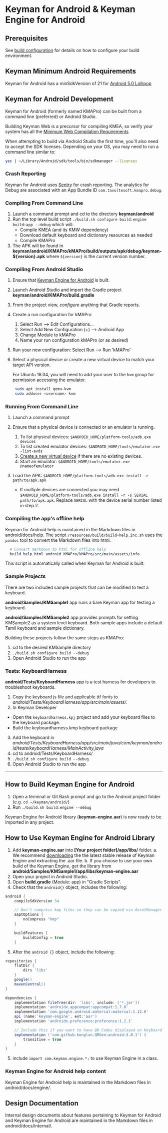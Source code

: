 # Keyman for Android & Keyman Engine for Android

## Prerequisites

See [build configuration](../docs/build/index.md) for details on how to configure
your build environment.

## Keyman Minimum Android Requirements

Keyman for Android has a minSdkVersion of 21 for [Android 5.0 Lollipop](https://developer.android.com/about/versions/lollipop)

## Keyman for Android Development

Keyman for Android (formerly named KMAPro) can be built from a command line
(preferred) or Android Studio.

Building Keyman Web is a precursor for compiling KMEA, so verify your system has
all the [Minimum Web Compilation Requirements](../web/README.md#minimum-web-compilation-requirements)

When attempting to build via Android Studio the first time, you'll also need to
accept the SDK licenses. Depending on your OS, you may need to run a command
line similar to:

```bash
yes | ~/Library/Android/sdk/tools/bin/sdkmanager --licenses
```

### Crash Reporting

Keyman for Android uses [Sentry](https://sentry.io) for crash reporting. The
analytics for Debug are associated with an App Bundle ID
`com.tavultesoft.kmapro.debug`.

### Compiling From Command Line

1. Launch a command prompt and cd to the directory **keyman/android**
2. Run the top level build script `./build.sh configure build:engine build:app --debug` which will:
    * Compile KMEA (and its KMW dependency)
    * Download default keyboard and dictionary resources as needed
    * Compile KMAPro
3. The APK will be found in **keyman/android/KMAPro/kMAPro/build/outputs/apk/debug/keyman-\${version}.apk**
   where `${version}` is the current version number.

### Compiling From Android Studio

1. Ensure that [Keyman Engine for Android](#how-to-build-keyman-engine-for-android) is built.
2. Launch Android Studio and import the Gradle project **keyman/android/KMAPro/build.gradle**
3. From the project view, *configure* anything that Gradle reports.
4. Create a run configuration for kMAPro
    1. Select Run --> Edit Configurations...
    2. Select Add New Configuration (+) --> Android App
    3. Change Module to kMAPro
    4. Name your run configuration kMAPro (or as desired)
5. Run your new configuration: Select Run --> Run 'kMAPro'
6. Select a physical device or create a new virtual device to match your target
   API version.

   For Ubuntu 18.04, you will need to add your user to the `kvm` group
   for permission accessing the emulator.

   ```bash
    sudo apt install qemu-kvm
    sudo adduser <username> kvm
   ```

### Running From Command Line

1. Launch a command prompt
2. Ensure that a physical device is connected or an emulator is running.
    1. To list physical devices: `$ANDROID_HOME/platform-tools/adb.exe devices`
    2. To list created emulator devices: `$ANDROID_HOME/tools/emulator.exe -list-avds`
    3. [Create a new virtual device](https://developer.android.com/studio/run/managing-avds.html)
       if there are no existing devices.
    4. Start an emulator: `$ANDROID_HOME/tools/emulator.exe @nameofemulator`
3. Load the APK: `$ANDROID_HOME/platform-tools/adb.exe install -r path/to/apk.apk`

    * If multiple devices are connected you may need
      `$ANDROID_HOME/platform-tools/adb.exe install -r -s SERIAL path/to/apk.apk`.
      Replace `SERIAL` with the device serial number listed in step 2.

### Compiling the app's offline help
Keyman for Android help is maintained in the Markdown files in android/docs/help.
The script `/resources/build/build-help.inc.sh` uses the `pandoc` tool to convert the Markdown files into html.

```bash
  # Convert markdown to html for offline help
  build_help_html android KMAPro/kMAPro/src/main/assets/info
```

This script is automatically called when Keyman for Android is built.

### Sample Projects

There are two included sample projects that can be modified to test a keyboard.

**android/Samples/KMSample1** app runs a bare Keyman app for testing a keyboard.

**android/Samples/KMSample2** app provides prompts for setting KMSample2 as a system level keyboard.
Both sample apps include a default Tamil keyboard and sample dictionary.

Building these projects follow the same steps as KMAPro:

1. cd to the desired KMSample directory
2. `./build.sh configure build --debug`
3. Open Android Studio to run the app

### Tests: KeyboardHarness

**android/Tests/KeyboardHarness** app is a test harness for developers to troubleshoot keyboards.

1. Copy the keyboard js file and applicable ttf fonts to *android/Tests/KeyboardHarness/app/src/main/assets/*.
2. In Keyman Developer
  * Open the `keyboardharness.kpj` project and add your keyboard files to the keyboard package.
  * Build the keyboardharness.kmp keyboard package
3. Add the keyboard in *android/Tests/KeyboardHarness/app/src/main/java/com/keyman/android/tests/keyboardHarness/MainActivity.java*
4. cd to android/Tests/KeyboardHarness/
5. `./build.sh configure build --debug`
6. Open Android Studio to run the app

--------------------------------------------------------------

## How to Build Keyman Engine for Android
1. Open a terminal or Git Bash prompt and go to the Android project folder (e.g. `cd ~/keyman/android/`)
2. Run `./build.sh build:engine --debug`

Keyman Engine for Android library (**keyman-engine.aar**) is now ready to be imported in any project.

## How to Use Keyman Engine for Android Library

1. Add **keyman-engine.aar** into **[Your project folder]/app/libs/** folder.
    a. We recommend [downloading](https://keyman.com/downloads/#android-engine) the the latest stable release of Keyman Engine and extracting the .aar file.
    b. If you choose to use your own build of the Keyman Engine, get the library from **android/Samples/KMSample1/app/libs/keyman-engine.aar**
2. Open your project in Android Studio.
3. Open **build.gradle** (Module: app) in "Gradle Scripts".
4. Check that the `android{}` object, includes the following:
```gradle
android {
    compileSdkVersion 34

    // Don't compress kmp files so they can be copied via AssetManager
    aaptOptions {
        noCompress "kmp"
    }

    buildFeatures {
        buildConfig = true
    }
```
5. After the `android {}` object, include the following:
````gradle
repositories {
    flatDir {
        dirs 'libs'
    }
    google()
    mavenCentral()
}

dependencies {
    implementation fileTree(dir: 'libs', include: ['*.jar'])
    implementation 'androidx.appcompat:appcompat:1.7.0'
    implementation 'com.google.android.material:material:1.12.0'
    api (name:'keyman-engine', ext:'aar')
    implementation 'androidx.preference:preference:1.2.1'

    // Include this if you want to have QR Codes displayed on Keyboard Info
    implementation ('com.github.kenglxn.QRGen:android:3.0.1') {
        transitive = true
    }
}

````
5. include `import com.keyman.engine.*;` to use Keyman Engine in a class.

### Keyman Engine for Android help content
Keyman Engine for Android help is maintained in the Markdown files in android/docs/engine/.

## Design Documentation

Internal design documents about features pertaining to Keyman for Android and Keyman Engine for Android are maintained in the Markdown files in android/docs/internal/.
